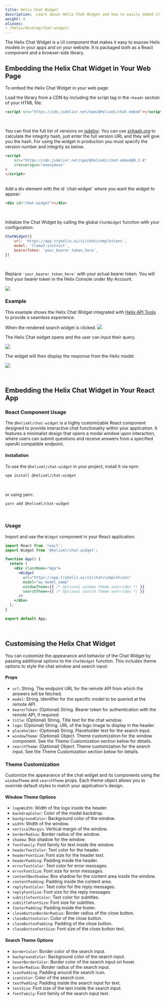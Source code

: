 ```yaml
---
title: Helix Chat Widget
description:  Learn about Helix Chat Widget and how to easily embed it into your web applications.
weight: 4
aliases:
- /helix/develop/chat-widget/
---
```


The Helix Chat Widget is a UI component that makes it easy to expose Helix models in your apps and on your website. It is packaged both as a React component and a browser-side library.

## Embedding the Helix Chat Widget in Your Web Page

To embed the Helix Chat Widget in your web page:

Load the library from a CDN by including the script tag in the `<head>` section of your HTML file:

```html
<script src="https://cdn.jsdelivr.net/npm/@helixml/chat-embed"></script>
```
<br>

You can find the full list of versions on [jsdelivr](https://www.jsdelivr.com/package/npm/@helixml/chat-embed). You can use [srihash.org](https://www.srihash.org/) to calculate the integrity hash, just enter the full version URL and they will give you the hash. For using the widget in production you must specify the version number and integrity as below.

```html
<script
    src="https://cdn.jsdelivr.net/npm/@helixml/chat-embed@0.3.4"
    crossorigin="anonymous"
>
</script>
```
<br>
Add a div element with the id `chat-widget` where you want the widget to appear:

```html
<div id="chat-widget"></div>
```
<br>

Initialize the Chat Widget by calling the global `ChatWidget` function with your configuration:

```js
ChatWidget({
    url: 'https://app.tryhelix.ai/v1/chat/completions',
    model: 'llama3:instruct',
    bearerToken: 'your_bearer_token_here',
})
```
<br>

Replace `'your_bearer_token_here'` with your actual bearer token. You will find your bearer token in the Helix Console under My Account.

![](helix-account.png)

### Example

<!-- Explain what you are going to code before giving the code solution -->
This example shows the Helix Chat Widget integrated with <a href="https://docs.helix.ml/helix/develop/helix-tools-example/" target="_self">Helix API Tools</a> to provide a seamless experience.

When the rendered search widget is clicked.
![](helix-chat-widget-search.png)

The Helix Chat widget opens and the user can input their query.

![](helix-chat-widget-ui.png)

The widget will then display the response from the Helix model.

![](helix-chat-widget-answer.png)

<br>

## Embedding the Helix Chat Widget in Your React App

### React Component Usage

The `@helixml/chat-widget` is a highly customizable React component designed to provide interactive chat functionality within your application. It features a minimalist design that opens a modal window upon interaction, where users can submit questions and receive answers from a specified openAI compatible endpoint.

#### Installation

To use the `@helixml/chat-widget` in your project, install it via npm:

```bash
npm install @helixml/chat-widget
```
<br>

or using yarn:

```bash
yarn add @helixml/chat-widget
```
<br>

### Usage

Import and use the `Widget` component in your React application:

```jsx
import React from 'react';
import Widget from '@helixml/chat-widget';

function App() {
  return (
    <div className="App">
      <Widget
        url="https://app.tryhelix.ai/v1/chat/completions"
        model="my_model_name"
        windowTheme={{ /* Optional window theme overrides */ }}
        searchTheme={{ /* Optional search theme overrides */ }}
      />
    </div>
  );
}

export default App;
```
<br>

## Customising the Helix Chat Widget

You can customize the appearance and behavior of the Chat Widget by passing additional options to the `ChatWidget` function. This includes theme options to style the chat window and search input:

#### Props

- `url`: String. The endpoint URL for the remote API from which the answers will be fetched.
- `model`: String. Identifier for the specific model to be queried at the remote API.
- `bearerToken`: (Optional) String. Bearer token for authentication with the remote API, if required.
- `title`: (Optional) String. Title text for the chat window.
- `logo`: (Optional) String. URL of the logo image to display in the header.
- `placeholder`: (Optional) String. Placeholder text for the search input.
- `windowTheme`: (Optional) Object. Theme customization for the window component. See the Theme Customization section below for details.
- `searchTheme`: (Optional) Object. Theme customization for the search input. See the Theme Customization section below for details.

### Theme Customization

Customize the appearance of the chat widget and its components using the `windowTheme` and `searchTheme` props. Each theme object allows you to override default styles to match your application's design.

#### Window Theme Options

- `logoWidth`: Width of the logo inside the header.
- `backdropColor`: Color of the modal backdrop.
- `backgroundColor`: Background color of the window.
- `width`: Width of the window.
- `verticalMargin`: Vertical margin of the window.
- `borderRadius`: Border radius of the window.
- `shadow`: Box shadow for the window.
- `fontFamily`: Font family for text inside the window.
- `headerTextColor`: Text color for the header.
- `headerFontSize`: Font size for the header text.
- `headerPadding`: Padding inside the header.
- `errorTextColor`: Text color for error messages.
- `errorFontSize`: Font size for error messages.
- `contentBoxShadow`: Box shadow for the content area inside the window.
- `contentPadding`: Padding inside the content area.
- `replyTextColor`: Text color for the reply messages.
- `replyFontSize`: Font size for the reply messages.
- `subtitleTextColor`: Text color for subtitles.
- `subtitleFontSize`: Font size for subtitles.
- `footerPadding`: Padding inside the footer.
- `closeButtonBorderRadius`: Border radius of the close button.
- `closeButtonColor`: Color of the close button.
- `closeButtonPadding`: Padding of the close button.
- `closeButtonFontSize`: Font size of the close button text.

#### Search Theme Options

- `borderColor`: Border color of the search input.
- `backgroundColor`: Background color of the search input.
- `hoverBorderColor`: Border color of the search input on hover.
- `borderRadius`: Border radius of the search input.
- `iconPadding`: Padding around the search icon.
- `iconColor`: Color of the search icon.
- `textPadding`: Padding inside the search input for text.
- `textSize`: Font size of the text inside the search input.
- `fontFamily`: Font family of the search input text.
